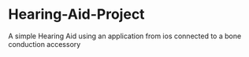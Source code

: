 # Hearing-Aid-Project
A simple Hearing Aid using an application from ios connected to a bone conduction accessory
